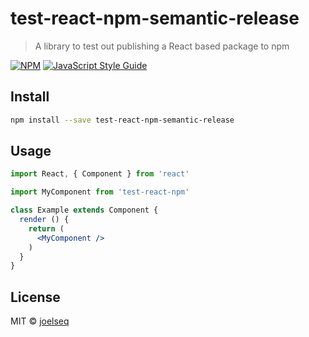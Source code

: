 # test-react-npm-semantic-release

> A library to test out publishing a React based package to npm

[![NPM](https://img.shields.io/npm/v/test-react-npm-semantic-release.svg)](https://www.npmjs.com/package/test-react-npm-semantic-release) [![JavaScript Style Guide](https://img.shields.io/badge/code_style-standard-brightgreen.svg)](https://standardjs.com)

## Install

```bash
npm install --save test-react-npm-semantic-release
```

## Usage

```jsx
import React, { Component } from 'react'

import MyComponent from 'test-react-npm'

class Example extends Component {
  render () {
    return (
      <MyComponent />
    )
  }
}
```

## License

MIT © [joelseq](https://github.com/joelseq)
